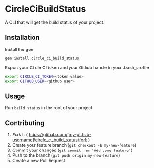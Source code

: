 # CircleCiBuildStatus

A CLI that will get the build status of your project.

## Installation

Install the gem

```ruby
gem install circle_ci_build_status
```

Export your Circle CI token and your Github handle in your .bash_profile

```bash
export CIRCLE_CI_TOKEN=<token value>
export GITHUB_USER=<github user>
```

## Usage

Run ```build status``` in the root of your project.

## Contributing

1. Fork it ( https://github.com/[my-github-username]/circle_ci_build_status/fork )
2. Create your feature branch (`git checkout -b my-new-feature`)
3. Commit your changes (`git commit -am 'Add some feature'`)
4. Push to the branch (`git push origin my-new-feature`)
5. Create a new Pull Request
